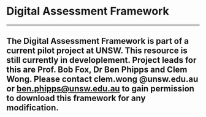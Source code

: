 # Digital Assessment Framework

---

## The Digital Assessment Framework is part of a current pilot project at UNSW. This resource is still currently in developlement. Project leads for this are Prof. Bob Fox, Dr Ben Phipps and Clem Wong. Please contact clem.wong @unsw.edu.au or ben.phipps@unsw.edu.au to gain permission to download this framework for any modification.
 
